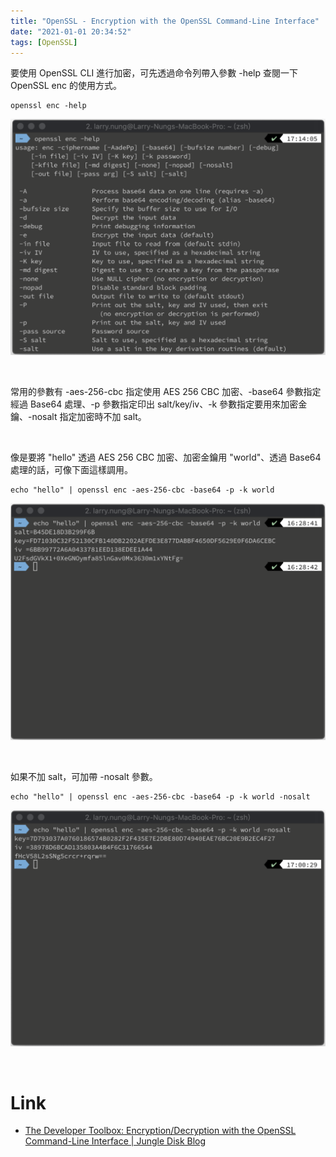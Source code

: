 ```yaml
---
title: "OpenSSL - Encryption with the OpenSSL Command-Line Interface"
date: "2021-01-01 20:34:52"
tags: [OpenSSL]
---
```



要使用 OpenSSL CLI 進行加密，可先透過命令列帶入參數 -help 查閱一下 OpenSSL enc 的使用方式。  

<!-- More -->

    openssl enc -help

![1.png](1.png)

</br>


常用的參數有 -aes-256-cbc 指定使用 AES 256 CBC 加密、-base64 參數指定經過 Base64 處理、-p 參數指定印出 salt/key/iv、-k 參數指定要用來加密金鑰、-nosalt 指定加密時不加 salt。  

</br>


像是要將 "hello" 透過 AES 256 CBC 加密、加密金鑰用 "world"、透過 Base64 處理的話，可像下面這樣調用。  

    echo "hello" | openssl enc -aes-256-cbc -base64 -p -k world

![2.png](2.png)

</br>


如果不加 salt，可加帶 -nosalt 參數。  

    echo "hello" | openssl enc -aes-256-cbc -base64 -p -k world -nosalt

![3.png](3.png)

</br>


Link
====
* [The Developer Toolbox: Encryption/Decryption with the OpenSSL Command-Line Interface | Jungle Disk Blog](https://www.jungledisk.com/blog/2018/06/04/the-developer-toolbox-encryption-decryption-with-openssl-command-line-interface/)
